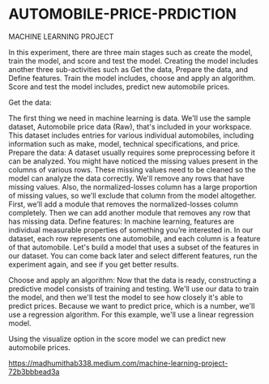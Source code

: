 # AUTOMOBILE-PRICE-PRDICTION
MACHINE LEARNING PROJECT

In this experiment, there are three main stages such as create the model, train the model, and score and test the model. Creating the model includes another three sub-activities such as Get the data, Prepare the data, and Define features. Train the model includes, choose and apply an algorithm. Score and test the model includes, predict new automobile prices.

Get the data:

The first thing we need in machine learning is data. We'll use the sample dataset, Automobile price data (Raw), that's included in your workspace. This dataset includes entries for various individual automobiles, including information such as make, model, technical specifications, and price. Prepare the data: A dataset usually requires some preprocessing before it can be analyzed. You might have noticed the missing values present in the columns of various rows. These missing values need to be cleaned so the model can analyze the data correctly. We'll remove any rows that have missing values. Also, the normalized-losses column has a large proportion of missing values, so we'll exclude that column from the model altogether. First, we’ll add a module that removes the normalized-losses column completely. Then we can add another module that removes any row that has missing data. Define features: In machine learning, features are individual measurable properties of something you’re interested in. In our dataset, each row represents one automobile, and each column is a feature of that automobile. Let's build a model that uses a subset of the features in our dataset. You can come back later and select different features, run the experiment again, and see if you get better results.

Choose and apply an algorithm: Now that the data is ready, constructing a predictive model consists of training and testing. We'll use our data to train the model, and then we'll test the model to see how closely it's able to predict prices. Because we want to predict price, which is a number, we'll use a regression algorithm. For this example, we'll use a linear regression model.

Using the visualize option in the score model we can predict new automobile prices.

https://madhumithab338.medium.com/machine-learning-project-72b3bbbead3a
